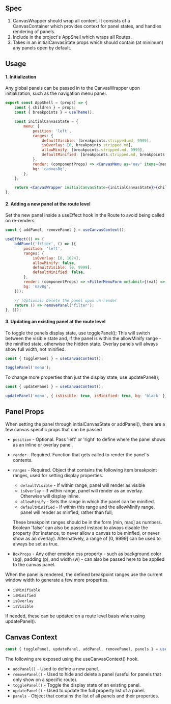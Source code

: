 ## Spec

1. CanvasWrapper should wrap all content. It consists of a CanvasContainer which provides context for panel states, and handles rendering of panels.
2. Include in the project's AppShell which wraps all Routes.
3. Takes in an initialCanvasState props which should contain (at minimum) any panels open by default.

## Usage

#### 1. Initialization

Any global panels can be passed in to the CanvasWrapper upon initialization, such as the navigation menu panel.

```jsx
export const AppShell = (props) => {
    const { children } = props;
    const { breakpoints } = useTheme();

    const initialCanvasState = {
        menu: {
            position: 'left',
            ranges: {
                defaultVisible: [breakpoints.stripped.md, 9999],
                isOverlay: [0, breakpoints.stripped.md],
                allowMinify: [breakpoints.stripped.md, 9999],
                defaultMinified: [breakpoints.stripped.md, breakpoints.stripped.lg],
            },
            render: (componentProps) => <CanvasMenu as="nav" items={menuItems} {...componentProps} />,
            bg: 'canvasBg',
        },
    };

    return <CanvasWrapper initialCanvasState={initialCanvasState}>{children}</CanvasWrapper>;
};
```

#### 2. Adding a new panel at the route level

Set the new panel inside a useEffect hook in the Route to avoid being called on re-renders.

```jsx
const { addPanel, removePanel } = useCanvasContext();

useEffect(() => {
    addPanel('filter', () => ({
        position: 'left',
        ranges: {
            isOverlay: [0, 1024],
            allowMinify: false,
            defaultVisible: [0, 9999],
            defaultMinified: false,
        },
        render: (componentProps) => <FilterMenuForm onSubmit={(val) => setFormValue(val)} />,
        bg: 'navBg',
    }));

    // (Optional) Delete the panel upon un-render
    return () => removePanel('filter');
}, []);
```

#### 3. Updating an existing panel at the route level

To toggle the panels display state, use togglePanel(); This will switch between the visible state and, if the panel is within the allowMinify range - the minified state, otherwise the hidden state. Overlay panels will always show full width, not minified.

```jsx
const { togglePanel } = useCanvasContext();

togglePanel('menu');
```

To change more properties than just the display state, use updatePanel();

```jsx
const { updatePanel } = useCanvasContext();

updatePanel('menu', { isVisible: true, isMinified: true, bg: 'black' });
```

## Panel Props

When setting the panel through initialCanvasState or addPanel(), there are a few canvas specific props that can be passed

-   `position` - Optional. Pass 'left' or 'right' to define where the panel shows as an inline or overlay panel.
-   `render` - Required. Function that gets called to render the panel's contents.
-   `ranges` - Required. Object that contains the following item breakpoint ranges, used for setting display properties.

    -   `defaultVisible` - If within range, panel will render as visible
    -   `isOverlay` - If within range, panel will render as an overlay. Otherwise will display inline.
    -   `allowMinify` - Sets the range in which the panel can be minified.
    -   `defaultMinified` - If within this range and the allowMinify range, panel will render as minfied, rather than full;

    These breakpoint ranges should be in the form [min, max] as numbers. Boolean 'false' can also be passed instead to always disable the property (for instance, to never allow a canvas to be minfied, or never show as an overlay). Alternatively, a range of [0, 9999] can be used to always be set as true.

-   `BoxProps` - Any other emotion css property - such as background color (bg), padding (p), and width (w) - can also be passed here to be applied to the canvas panel.

When the panel is rendered, the defined breakpoint ranges use the current window width to generate a few more properties.

-   `isMinifiable`
-   `isMinified`
-   `isOverlay`
-   `isVisible`

If needed, these can be updated on a route level basis when using updatePanel().

## Canvas Context

```jsx
const { togglePanel, updatePanel, addPanel, removePanel, panels } = useCanvasContext();
```

The following are exposed using the useCanvasContext() hook.

-   `addPanel()` - Used to define a new panel.
-   `removePanel()` - Used to hide and delete a panel (useful for panels that only show on a specific route).
-   `togglePanel()` - Toggle the display state of an existing panel.
-   `updatePanel()` - Used to update the full property list of a panel.
-   `panels` - Object that contains the list of all panels and their properties.
